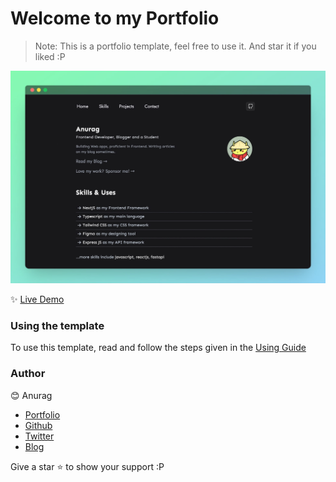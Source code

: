 <h1>
    Welcome to my Portfolio
</h1>

> Note: This is a portfolio template, feel free to use it. And star it if you liked :P

![demo](./public/assets/docs/demo.jpg)

✨ [Live Demo](https://anurag.tech)

### Using the template

To use this template, read and follow the steps given in the [Using Guide](./USING.md)

### Author

😊 Anurag

- [Portfolio](https://anurag.tech)
- [Github](https://github.com/kr-anurag)
- [Twitter](https://twitter.com/imanuraglol)
- [Blog](https://blog.anurag.tech)

Give a star ⭐ to show your support :P
